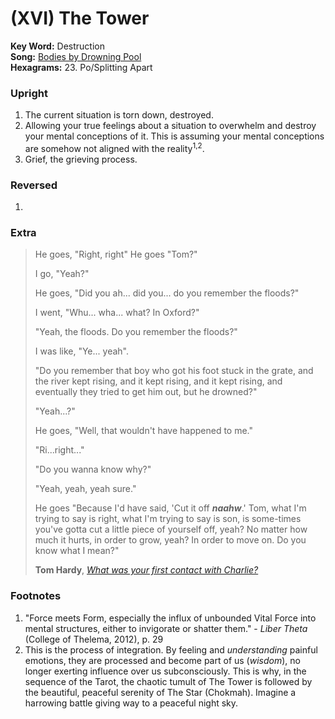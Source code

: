 # (XVI) The Tower 

**Key Word:** Destruction  
**Song:** [Bodies by Drowning Pool](https://www.youtube.com/watch?v=04F4xlWSFh0)  
**Hexagrams:** 23. Po/Splitting Apart



### Upright

1) The current situation is torn down, destroyed.
2) Allowing your true feelings about a situation to overwhelm and destroy your mental conceptions of it. This is assuming your mental conceptions are somehow not aligned with the reality<sup>1,2</sup>.
3) Grief, the grieving process.



### Reversed

1) 



### Extra

>He goes, "Right, right" He goes "Tom?"
>
>I go, "Yeah?"
>
>He goes, "Did you ah... did you... do you remember the floods?"
>
>I went, "Whu... wha... what? In Oxford?"
>
>"Yeah, the floods. Do you remember the floods?"
>
>I was like, "Ye... yeah".
>
>"Do you remember that boy who got his foot stuck in the grate, and the river kept rising, and it kept rising, and it kept rising, and eventually they tried to get him out, but he drowned?"
>
>"Yeah...?"
>
>He goes, "Well, that wouldn't have happened to me."
>
>"Ri...right..."
>
>"Do you wanna know why?"
>
>"Yeah, yeah, yeah sure."
>
>He goes "Because I'd have said, 'Cut it off ***naahw***.' Tom, what I'm trying to say is right, what I'm trying to say is son, is some-times you've gotta cut a little piece of yourself off, yeah? No matter how much it hurts, in order to grow, yeah? In order to move on. Do you know what I mean?"
>
>**Tom Hardy**, [*What was your first contact with Charlie?*](https://www.youtube.com/watch?v=RstefCPs3kU)



### Footnotes

1. "Force meets Form, especially the influx of unbounded Vital Force into mental structures, either to invigorate or shatter them." - *Liber Theta* (College of Thelema, 2012), p. 29
2. This is the process of integration. By feeling and *understanding* painful emotions, they are processed and become part of us (*wisdom*), no longer exerting influence over us subconsciously. This is why, in the sequence of the Tarot, the chaotic tumult of The Tower is followed by the beautiful, peaceful serenity of The Star (Chokmah). Imagine a harrowing battle giving way to a peaceful night sky.


